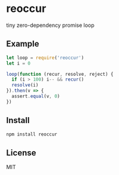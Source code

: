
# reoccur

  tiny zero-dependency promise loop

## Example

```js
let loop = require('reoccur')
let i = 0

loop(function (recur, resolve, reject) {
  if (i > 100) i-- && recur()
  resolve(i)
}).then(v => {
  assert.equal(v, 0)
})
```

## Install

```js
npm install reoccur
```

## License

MIT
